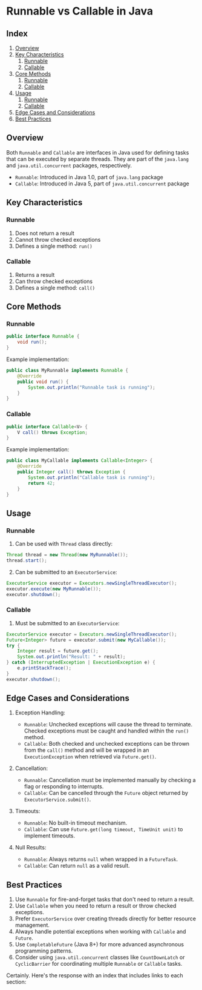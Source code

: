 # Runnable vs Callable in Java

## Index
1. [Overview](#1-overview)
2. [Key Characteristics](#2-key-characteristics)
   1. [Runnable](#21-runnable)
   2. [Callable](#22-callable)
3. [Core Methods](#3-core-methods)
   1. [Runnable](#31-runnable)
   2. [Callable](#32-callable)
4. [Usage](#4-usage)
   1. [Runnable](#41-runnable)
   2. [Callable](#42-callable)
5. [Edge Cases and Considerations](#5-edge-cases-and-considerations)
6. [Best Practices](#6-best-practices)


## Overview

Both `Runnable` and `Callable` are interfaces in Java used for defining tasks that can be executed by separate threads. They are part of the `java.lang` and `java.util.concurrent` packages, respectively.

- `Runnable`: Introduced in Java 1.0, part of `java.lang` package
- `Callable`: Introduced in Java 5, part of `java.util.concurrent` package

## Key Characteristics

### Runnable

1. Does not return a result
2. Cannot throw checked exceptions
3. Defines a single method: `run()`

### Callable

1. Returns a result
2. Can throw checked exceptions
3. Defines a single method: `call()`

## Core Methods

### Runnable

```java
public interface Runnable {
    void run();
}
```

Example implementation:

```java
public class MyRunnable implements Runnable {
    @Override
    public void run() {
        System.out.println("Runnable task is running");
    }
}
```

### Callable

```java
public interface Callable<V> {
    V call() throws Exception;
}
```

Example implementation:

```java
public class MyCallable implements Callable<Integer> {
    @Override
    public Integer call() throws Exception {
        System.out.println("Callable task is running");
        return 42;
    }
}
```

## Usage

### Runnable

1. Can be used with `Thread` class directly:

```java
Thread thread = new Thread(new MyRunnable());
thread.start();
```

2. Can be submitted to an `ExecutorService`:

```java
ExecutorService executor = Executors.newSingleThreadExecutor();
executor.execute(new MyRunnable());
executor.shutdown();
```

### Callable

1. Must be submitted to an `ExecutorService`:

```java
ExecutorService executor = Executors.newSingleThreadExecutor();
Future<Integer> future = executor.submit(new MyCallable());
try {
    Integer result = future.get();
    System.out.println("Result: " + result);
} catch (InterruptedException | ExecutionException e) {
    e.printStackTrace();
}
executor.shutdown();
```

## Edge Cases and Considerations

1. Exception Handling:
   - `Runnable`: Unchecked exceptions will cause the thread to terminate. Checked exceptions must be caught and handled within the `run()` method.
   - `Callable`: Both checked and unchecked exceptions can be thrown from the `call()` method and will be wrapped in an `ExecutionException` when retrieved via `Future.get()`.

2. Cancellation:
   - `Runnable`: Cancellation must be implemented manually by checking a flag or responding to interrupts.
   - `Callable`: Can be cancelled through the `Future` object returned by `ExecutorService.submit()`.

3. Timeouts:
   - `Runnable`: No built-in timeout mechanism.
   - `Callable`: Can use `Future.get(long timeout, TimeUnit unit)` to implement timeouts.

4. Null Results:
   - `Runnable`: Always returns `null` when wrapped in a `FutureTask`.
   - `Callable`: Can return `null` as a valid result.

## Best Practices

1. Use `Runnable` for fire-and-forget tasks that don't need to return a result.
2. Use `Callable` when you need to return a result or throw checked exceptions.
3. Prefer `ExecutorService` over creating threads directly for better resource management.
4. Always handle potential exceptions when working with `Callable` and `Future`.
5. Use `CompletableFuture` (Java 8+) for more advanced asynchronous programming patterns.
6. Consider using `java.util.concurrent` classes like `CountDownLatch` or `CyclicBarrier` for coordinating multiple `Runnable` or `Callable` tasks.



Certainly. Here's the response with an index that includes links to each section:

